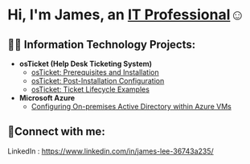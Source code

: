 <h1>Hi, I'm James, an <a href="https://www.linkedin.com/in/james-lee-36743a235">IT Professional</a>☺</h1>

<h2>👨‍💻 Information Technology Projects:</h2>

- <b>osTicket (Help Desk Ticketing System)</b>
  - [osTicket: Prerequisites and Installation](https://github.com/jamesmlee524/osTicket-)
  - [osTicket: Post-Installation Configuration](https://github.com/jamesmlee524/osTicket-postinstall/tree/main)
  - [osTicket: Ticket Lifecycle Examples](https://github.com/jamesmlee524/osTicket-ticket_life_cycle)
- <b>Microsoft Azure</b>
  - [Configuring On-premises Active Directory within Azure VMs](https://github.com/jamesmlee524/Active-Directory)

<h2>🤳Connect with me:</h2>

 LinkedIn : https://www.linkedin.com/in/james-lee-36743a235/
